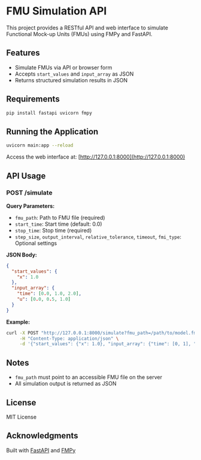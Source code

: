 
# FMU Simulation API

This project provides a RESTful API and web interface to simulate Functional Mock-up Units (FMUs) using FMPy and FastAPI.

## Features

- Simulate FMUs via API or browser form
- Accepts `start_values` and `input_array` as JSON
- Returns structured simulation results in JSON

## Requirements

```bash
pip install fastapi uvicorn fmpy
```

## Running the Application

```bash
uvicorn main:app --reload
```

Access the web interface at: [http://127.0.0.1:8000](http://127.0.0.1:8000)

## API Usage

### POST /simulate

**Query Parameters:**

- `fmu_path`: Path to FMU file (required)
- `start_time`: Start time (default: 0.0)
- `stop_time`: Stop time (required)
- `step_size`, `output_interval`, `relative_tolerance`, `timeout`, `fmi_type`: Optional settings

**JSON Body:**
```json
{
  "start_values": {
    "x": 1.0
  },
  "input_array": {
    "time": [0.0, 1.0, 2.0],
    "u": [0.0, 0.5, 1.0]
  }
}
```

**Example:**
```bash
curl -X POST "http://127.0.0.1:8000/simulate?fmu_path=/path/to/model.fmu&start_time=0&stop_time=10" \
     -H "Content-Type: application/json" \
     -d '{"start_values": {"x": 1.0}, "input_array": {"time": [0, 1], "u": [0.0, 1.0]}}'
```

## Notes

- `fmu_path` must point to an accessible FMU file on the server
- All simulation output is returned as JSON

## License

MIT License

## Acknowledgments

Built with [FastAPI](https://fastapi.tiangolo.com/) and [FMPy](https://github.com/CATIA-Systems/FMPy)
